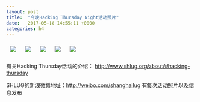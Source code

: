 ```yaml
---
layout: post
title:  "今晚Hacking Thursday Night活动照片"
date:   2017-05-18 14:55:11 +0000
categories: h4
---
```


[<img style='margin:10px;' src='/res2017/h518.h4/h518_1940_4800+08.1920p.jpg'>](/res2017/h518.h4/h518_1940_4800+08.JPG)
[<img style='margin:10px;' src='/res2017/h518.h4/h518_1941_1100+08.1920p.jpg'>](/res2017/h518.h4/h518_1941_1100+08.JPG)
[<img style='margin:10px;' src='/res2017/h518.h4/h518_2018_3600+08.1920p.jpg'>](/res2017/h518.h4/h518_2018_3600+08.JPG)
[<img style='margin:10px;' src='/res2017/h518.h4/h518_2024_3300+08.1920p.jpg'>](/res2017/h518.h4/h518_2024_3300+08.JPG)
[<img style='margin:10px;' src='/res2017/h518.h4/h518_2024_5300+08.1920p.jpg'>](/res2017/h518.h4/h518_2024_5300+08.JPG)

有关Hacking Thursday活动的介绍：
http://www.shlug.org/about/#hacking-thursday

SHLUG的新浪微博地址：http://weibo.com/shanghailug 有每次活动照片以及信息发布



